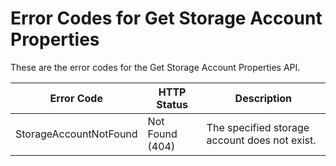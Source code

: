 # Error Codes for Get Storage Account Properties

These are the error codes for the Get Storage Account Properties API.

| Error Code             | HTTP Status     | Description                                                                                   |
|------------------------|-----------------|-----------------------------------------------|
| StorageAccountNotFound | Not Found (404) | The specified storage account does not exist. |
